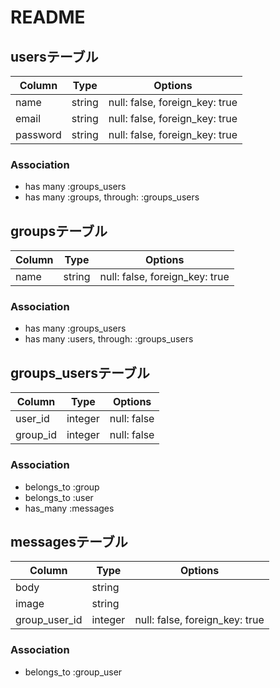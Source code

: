 # README

## usersテーブル

|Column|Type|Options|
|------|----|-------|
|name|string|null: false, foreign_key: true|
|email|string|null: false, foreign_key: true|
|password|string|null: false, foreign_key: true|

### Association
- has many :groups_users
- has many :groups, through: :groups_users

## groupsテーブル

|Column|Type|Options|
|------|----|-------|
|name|string|null: false, foreign_key: true|

### Association
- has many :groups_users
- has many :users, through: :groups_users

## groups_usersテーブル

|Column|Type|Options|
|------|----|-------|
|user_id|integer|null: false|
|group_id|integer|null: false|

### Association
- belongs_to :group
- belongs_to :user
- has_many :messages

## messagesテーブル

|Column|Type|Options|
|------|----|-------|
|body|string||
|image|string||
|group_user_id|integer|null: false, foreign_key: true|

### Association
- belongs_to :group_user
